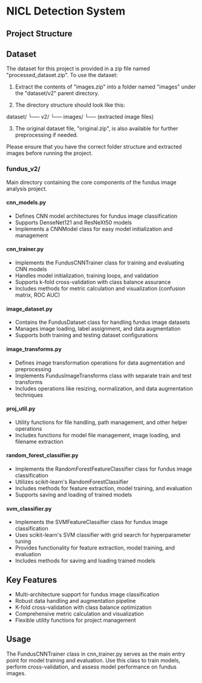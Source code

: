 
# NICL Detection System

## Project Structure

## Dataset

The dataset for this project is provided in a zip file named "processed_dataset.zip". To use the dataset:

1. Extract the contents of "images.zip" into a folder named "images" under the "dataset/v2" parent directory.

2. The directory structure should look like this:

dataset/ └── v2/ └── images/ └── (extracted image files)


3. The original dataset file, "original.zip", is also available for further preprocessing if needed.

Please ensure that you have the correct folder structure and extracted images before running the project.


### fundus_v2/
Main directory containing the core components of the fundus image analysis project.

#### cnn_models.py
- Defines CNN model architectures for fundus image classification
- Supports DenseNet121 and ResNeXt50 models
- Implements a CNNModel class for easy model initialization and management

#### cnn_trainer.py
- Implements the FundusCNNTrainer class for training and evaluating CNN models
- Handles model initialization, training loops, and validation
- Supports k-fold cross-validation with class balance assurance
- Includes methods for metric calculation and visualization (confusion matrix, ROC AUC)

#### image_dataset.py
- Contains the FundusDataset class for handling fundus image datasets
- Manages image loading, label assignment, and data augmentation
- Supports both training and testing dataset configurations

#### image_transforms.py
- Defines image transformation operations for data augmentation and preprocessing
- Implements FundusImageTransforms class with separate train and test transforms
- Includes operations like resizing, normalization, and data augmentation techniques

#### proj_util.py
- Utility functions for file handling, path management, and other helper operations
- Includes functions for model file management, image loading, and filename extraction

#### random_forest_classifier.py
- Implements the RandomForestFeatureClassifier class for fundus image classification
- Utilizes scikit-learn's RandomForestClassifier
- Includes methods for feature extraction, model training, and evaluation
- Supports saving and loading of trained models

#### svm_classifier.py
- Implements the SVMFeatureClassifier class for fundus image classification
- Uses scikit-learn's SVM classifier with grid search for hyperparameter tuning
- Provides functionality for feature extraction, model training, and evaluation
- Includes methods for saving and loading trained models
## Key Features

- Multi-architecture support for fundus image classification
- Robust data handling and augmentation pipeline
- K-fold cross-validation with class balance optimization
- Comprehensive metric calculation and visualization
- Flexible utility functions for project management

## Usage

The FundusCNNTrainer class in cnn_trainer.py serves as the main entry point for model training and evaluation. Use this class to train models, perform cross-validation, and assess model performance on fundus images.
